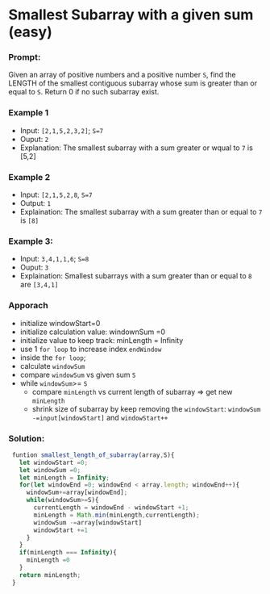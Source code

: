 # Smallest Subarray with a given sum (easy)

### Prompt:

Given an array of positive numbers and a positive number `S`, find the LENGTH of the smallest contiguous subarray whose sum is greater than or equal to `S`. Return 0 if no such subarray exist.

### Example 1

- Input: `[2,1,5,2,3,2]`; `S=7`
- Ouput: `2`
- Explanation: The smallest subarray with a sum greater or wqual to `7` is [5,2]

### Example 2

- Input: `[2,1,5,2,8`, `S=7`
- Output: `1`
- Explaination: The smallest subarray with a sum greater than or equal to `7` is `[8]`

### Example 3:

- Input: `3,4,1,1,6`; `S=8`
- Ouput: `3`
- Explaination: Smallest subarrays with a sum greater than or equal to `8` are `[3,4,1]`

### Apporach

- initialize windowStart=0
- initialize calculation value: windownSum =0
- initialize value to keep track: minLength = Infinity
- use 1 `for loop` to increase index `endWindow`
- inside the `for loop`;
- calculate `windowSum`
- compare `windowSum` vs given sum `S`
- while `windowSum`>= `S`
  - compare `minLength` vs current length of subarray => get new `minLength`
  - shrink size of subarray by keep removing the `windowStart`: `windowSum -=input[windowStart]` and `windowStart++`

### Solution:

```js
 funtion smallest_length_of_subarray(array,S){
   let windowStart =0;
   let windowSum =0;
   let minLength = Infinity;
   for(let windowEnd =0; windowEnd < array.length; windowEnd++){
     windowSum+=array[windowEnd];
     while(windowSum>=S){
       currentLength = windowEnd - windowStart +1;
       minLength = Math.min(minLength,currentLength);
       windowSum -=array[windowStart]
       windowStart +=1
     }
   }
   if(minLength === Infinity){
     minLength =0
   }
   return minLength;
 }
```
